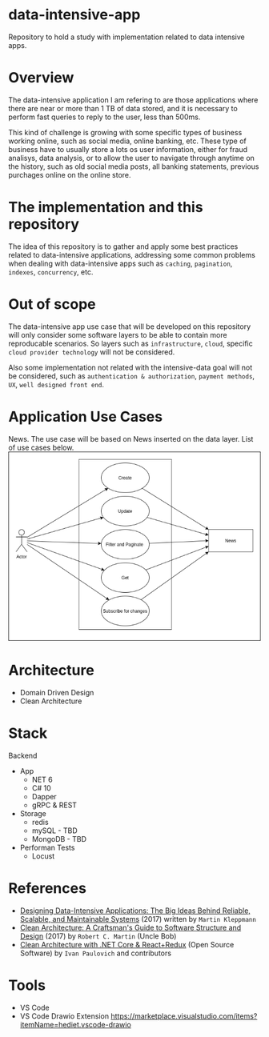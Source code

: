 # data-intensive-app
Repository to hold a study with implementation related to data intensive apps.

# Overview
The data-intensive application I am refering to are those applications where there are near or more than 1 TB of data stored, and it is necessary to perform fast queries to reply to the user, less than 500ms.

This kind of challenge is growing with some specific types of business working online, such as social media, online banking, etc. These type of business have to usually store a lots os user information, either for fraud analisys, data analysis, or to allow the user to navigate through anytime on the history, such as old social media posts, all banking statements, previous purchages online on the online store.

# The implementation and this repository
The idea of this repository is to gather and apply some best practices related to data-intensive applications, addressing some common problems when dealing with data-intensive apps such as `caching`, `pagination`, `indexes`, `concurrency`, etc.

# Out of scope
The data-intensive app use case that will be developed on this repository will only consider some software layers to be able to contain more reproducable scenarios. So layers such as `infrastructure`, `cloud`, specific `cloud provider technology` will not be considered. 

Also some implementation not related with the intensive-data goal will not be considered, such as `authentication & authorization`, `payment methods`, `UX`, `well designed front end`.


# Application Use Cases
News. The use case will be based on News inserted on the data layer. List of use cases below. 
![use case daigram](docs/app-diagram.drawio.png)

# Architecture
- Domain Driven Design
- Clean Architecture

# Stack
Backend
- App
    - NET 6
    - C# 10
    - Dapper
    - gRPC & REST
- Storage
   - redis
   - mySQL - TBD
   - MongoDB - TBD
- Performan Tests
   - Locust


# References
- [Designing Data-Intensive Applications: The Big Ideas Behind Reliable, Scalable, and Maintainable Systems](https://www.oreilly.com/library/view/designing-data-intensive-applications/9781491903063/) (2017) written by `Martin Kleppmann`
- [Clean Architecture: A Craftsman's Guide to Software Structure and Design](https://pearson.instructure.com/eportfolios/71582) (2017) by `Robert C. Martin` (Uncle Bob)
- [Clean Architecture with .NET Core & React+Redux](https://github.com/ivanpaulovich/clean-architecture-manga) (Open Source Software) by `Ivan Paulovich` and contributors

# Tools
- VS Code
- VS Code Drawio Extension https://marketplace.visualstudio.com/items?itemName=hediet.vscode-drawio